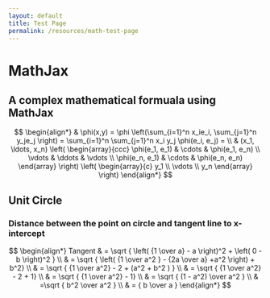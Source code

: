 ```yaml
---
layout: default
title: Test Page
permalink: /resources/math-test-page
---
```


<script type="text/javascript" async src="https://cdn.mathjax.org/mathjax/latest/MathJax.js?config=TeX-MML-AM_CHTML">
</script>
# MathJax
## A complex mathematical formuala using MathJax

$$
\begin{align*}
  & \phi(x,y) = \phi \left(\sum_{i=1}^n x_ie_i, \sum_{j=1}^n y_je_j \right)
  = \sum_{i=1}^n \sum_{j=1}^n x_i y_j \phi(e_i, e_j) = \\
  & (x_1, \ldots, x_n) \left( \begin{array}{ccc}
      \phi(e_1, e_1) & \cdots & \phi(e_1, e_n) \\
      \vdots & \ddots & \vdots \\
      \phi(e_n, e_1) & \cdots & \phi(e_n, e_n)
    \end{array} \right)
  \left( \begin{array}{c}
      y_1 \\
      \vdots \\
      y_n
    \end{array} \right)
\end{align*}
$$


## Unit Circle
### Distance between the point on circle and tangent line to x-intercept

$$
\begin{align*}
Tangent & = \sqrt { \left( {1 \over a} - a \right)^2 + \left( 0 - b \right)^2 } \\
& = \sqrt { \left( {1 \over a^2 } - {2a \over a} +a^2 \right)  + b^2} \\
& = \sqrt { {1 \over a^2} - 2 + (a^2 + b^2 ) } \\
& = \sqrt { {1 \over a^2} - 2 + 1} \\
& = \sqrt { {1 \over a^2} -  1} \\
& = \sqrt { (1 - a^2) \over a^2 } \\
& =\sqrt { b^2 \over a^2 } \\
& = { b \over a }
\end{align*}
$$
